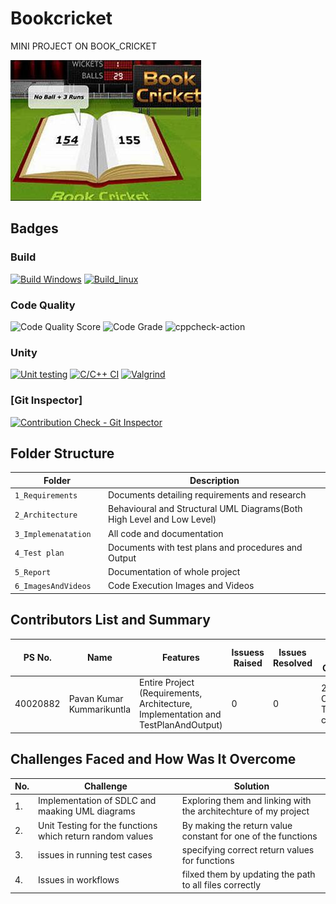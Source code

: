 # Bookcricket
MINI PROJECT ON BOOK_CRICKET


![Capture](https://github.com/pavankalyanmedishetty/stepin_bookcricket/blob/37f8c6ce7ad83105ff7583f4f18c49c49d0820a7/6_ImagesAndVideos/bookcricket.jpg)



## Badges
### Build
[![Build Windows](https://github.com/PavanKummarikuntla/M1_Game_Bookcricket/actions/workflows/build_windows.yml/badge.svg)](https://github.com/PavanKummarikuntla/M1_Game_Bookcricket/actions/workflows/build_windows.yml)
[![Build_linux](https://github.com/PavanKummarikuntla/M1_Game_Bookcricket/actions/workflows/build_linux.yml/badge.svg)](https://github.com/PavanKummarikuntla/M1_Game_Bookcricket/actions/workflows/build_linux.yml)
### Code Quality
![Code Quality Score](https://api.codiga.io/project/29918/score/svg)
![Code Grade](https://api.codiga.io/project/29918/status/svg)
![cppcheck-action](https://github.com/PavanKummarikuntla/M1_Game_Bookcricket/actions/workflows/cppcheck.yml/badge.svg)
### Unity
[![Unit testing](https://github.com/PavanKummarikuntla/M1_Game_Bookcricket/actions/workflows/unit-test.yml/badge.svg)](https://github.com/PavanKummarikuntla/M1_Game_Bookcricket/actions/workflows/unit-test.yml)
[![C/C++ CI](https://github.com/PavanKummarikuntla/M1_Game_Bookcricket/actions/workflows/c_build.yml/badge.svg)](https://github.com/PavanKummarikuntla/M1_Game_Bookcricket/actions/workflows/c_build.yml)
[![Valgrind](https://github.com/PavanKummarikuntla/M1_Game_Bookcricket/actions/workflows/Valgrind.yml/badge.svg)](https://github.com/PavanKummarikuntla/M1_Game_Bookcricket/actions/workflows/Valgrind.yml)
### [Git Inspector]
[![Contribution Check - Git Inspector](https://github.com/PavanKummarikuntla/M1_Game_Bookcricket/actions/workflows/gitinspector.yml/badge.svg)](https://github.com/PavanKummarikuntla/M1_Game_Bookcricket/actions/workflows/gitinspector.yml)

## Folder Structure
Folder                   | Description
-------------------------| -----------------------------------------
`1_Requirements`         | Documents detailing requirements and research
`2_Architecture      `         | Behavioural and Structural UML Diagrams(Both High Level and Low Level)
`3_Implemenatation `     | All code and documentation
`4_Test plan     `       | Documents with test plans and procedures and Output
`5_Report`               | Documentation of whole project
`6_ImagesAndVideos`      | Code Execution Images and Videos

## Contributors List and Summary

PS No. |  Name               |    Features    | Issuess Raised |Issues Resolved|No Test Cases|Test Case Pass
-------|---------------------|----------------|----------------|---------------|-------------|--------------
40020882 |Pavan Kumar Kummarikuntla | Entire Project (Requirements, Architecture, Implementation and TestPlanAndOutput)  | 0        |0  |2 Overall Test cases  | All Passed    

## Challenges Faced and How Was It Overcome
| No. | Challenge | Solution
|-----|-----------|--------
|1. | Implementation of SDLC and maaking UML diagrams | Exploring them and linking with the architechture of my project 
|2. | Unit Testing for the functions which return random values | By making the return value constant for one of the functions |
|3. | issues in running test cases | specifying correct return values for functions
|4. | Issues in workflows | filxed them by updating the path to all files correctly
